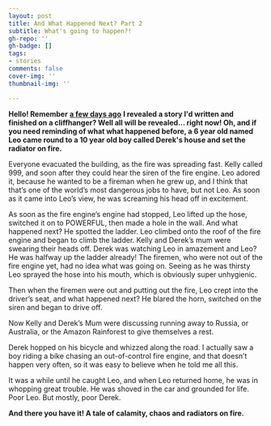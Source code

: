 ```yaml
---
layout: post
title: And What Happened Next? Part 2
subtitle: What's going to happen?!
gh-repo: ''
gh-badge: []
tags:
- stories
comments: false
cover-img: ''
thumbnail-img: ''

---
```

**Hello! Remember** [**a few days ago**](\\bizzles.me\\2021-02-04-second-post "a few days ago") **I revealed a story I'd written and finished on a cliffhanger? Well all will be revealed... right now! Oh, and if you need reminding of what what happened before, a 6 year old named Leo came round to a 10 year old boy called Derek's house and set the radiator on fire.**

Everyone evacuated the building, as the fire was spreading fast. Kelly called 999, and soon after they could hear the siren of the fire engine. Leo adored it, because he wanted to be a fireman when he grew up, and I think that that’s one of the world’s most dangerous jobs to have, but not Leo. As soon as it came into Leo’s view, he was screaming his head off in excitement.

As soon as the fire engine’s engine had stopped, Leo lifted up the hose, switched it on to POWERFUL, then made a hole in the wall. And what happened next? He spotted the ladder. Leo climbed onto the roof of the fire engine and began to climb the ladder. Kelly and Derek’s mum were swearing their heads off. Derek was watching Leo in amazement and Leo? He was halfway up the ladder already! The firemen, who were not out of the fire engine yet, had no idea what was going on. Seeing as he was thirsty Leo sprayed the hose into his mouth, which is obviously super unhygienic.

Then when the firemen were out and putting out the fire, Leo crept into the driver’s seat, and what happened next? He blared the horn, switched on the siren and began to drive off.

Now Kelly and Derek’s Mum were discussing running away to Russia, or Australia, or the Amazon Rainforest to give themselves a rest.

Derek hopped on his bicycle and whizzed along the road. I actually saw a boy riding a bike chasing an out-of-control fire engine, and that doesn’t happen very often, so it was easy to believe when he told me all this.

It was a while until he caught Leo, and when Leo returned home, he was in whopping great trouble. He was shoved in the car and grounded for life. Poor Leo. But mostly, poor Derek.

**And there you have it! A tale of calamity, chaos and radiators on fire.**